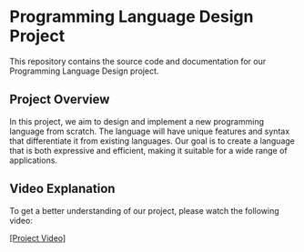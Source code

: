 # Programming Language Design Project

This repository contains the source code and documentation for our Programming Language Design project.

## Project Overview

In this project, we aim to design and implement a new programming language from scratch. The language will have unique features and syntax that differentiate it from existing languages. Our goal is to create a language that is both expressive and efficient, making it suitable for a wide range of applications.

## Video Explanation

To get a better understanding of our project, please watch the following video:

[[Project Video]](https://drive.google.com/file/d/1-9yqxJw6eEcW_yQzSNjZ9WK5RWURYSNR/view?usp=sharing)
